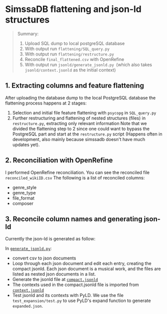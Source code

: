 # SimssaDB flattening and json-ld structures

> Summary:  
>   1. Upload SQL dump to local postgreSQL database
>   2. With output run `flattening/SQL_query.py`
>   3. With output run `flattening/restructure.py`
>   4. Reconcile `final_flattened.csv` with OpenRefine
>   5. With output run `jsonld/generate_jsonld.py `(which also takes `jsonld/context.jsonld` as the initial context)

## 1. Extracting columns and feature flattening
After uploading the database dump to the local PostgreSQL database the flattening process happens at 2 stages:
1. Selection and initial file feature flattening with `psycopg` in `SQL_query.py` 
2. Further restructuring and flattening of nested structures (files) in `restructure.py`, extracting only relevant information
Note that we divided the flattening step to 2 since one could want to bypass the PostgreSQL part and start at the `restructure.py` script (Happens often in development, also mainly because simssadb doesn't have much updates yet).



## 2. Reconciliation with OpenRefine
I performed OpenRefine reconciliation. You can see the reconciled file `reconciled_wikiID.csv`
The following is a list of reconciled columns:
- genre_style
- genre_type
- file_format
- composer
  

## 3. Reconcile column names and generating json-ld
Currently the json-ld is generated as follow:  

In [`generate_jsonld.py`](https://github.com/malajvan/linkedmusic-datalake/blob/main/simssadb/jsonld/generate_jsonld.py):
- convert csv to json documents 
- Loop through each json document and edit each entry, creating the compact jsonld. Each json document is a musical work, and the files are listed as nested json documents in a list.
- Generate the jsonld file at [`compact.jsonld`](https://github.com/malajvan/linkedmusic-datalake/blob/main/simssadb/jsonld/compact.jsonld)
- The contexts used in the compact.jsonld file is imported from [`context.jsonld`](https://github.com/malajvan/linkedmusic-datalake/blob/main/simssadb/jsonld/context.jsonld)
- Test jsonld and its contexts with PyLD. We use the file `test_expansion/test.py` to use PyLD's expand function to generate `expanded.json`.

